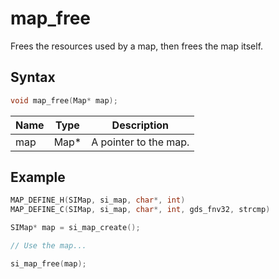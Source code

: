 # map_free

Frees the resources used by a map, then frees the map itself.

## Syntax

```c
void map_free(Map* map);
```

| Name | Type | Description |
| --- | --- | --- |
| map | Map* | A pointer to the map. |

## Example

```c
MAP_DEFINE_H(SIMap, si_map, char*, int)
MAP_DEFINE_C(SIMap, si_map, char*, int, gds_fnv32, strcmp)

SIMap* map = si_map_create();

// Use the map...

si_map_free(map);
```